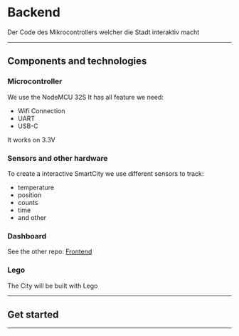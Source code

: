 # Backend

Der Code des Mikrocontrollers welcher die Stadt interaktiv macht
___

## Components and technologies

### Microcontroller

We use the NodeMCU 32S
It has all feature we need:

- Wifi Connection
- UART
- USB-C

It works on 3.3V

### Sensors and other hardware

To create a interactive SmartCity we use different sensors to track:

- temperature
- position
- counts
- time
- and other

### Dashboard

See the other repo: [Frontend](https://github.com/FHAC-IP-SmartCity/frontend)

### Lego

The City will be built with Lego

___

## Get started

___
